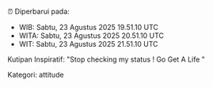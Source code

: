 ⏰ Diperbarui pada:
- WIB: Sabtu, 23 Agustus 2025 19.51.10 UTC
- WITA: Sabtu, 23 Agustus 2025 20.51.10 UTC
- WIT: Sabtu, 23 Agustus 2025 21.51.10 UTC

Kutipan Inspiratif:
"Stop checking my status ! Go Get A Life "


Kategori: attitude

